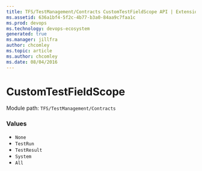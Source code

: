 ```yaml
---
title: TFS/TestManagement/Contracts CustomTestFieldScope API | Extensions for Azure DevOps Services
ms.assetid: 636a1bf4-5f2c-4b77-b3a0-84aa9c7faa1c
ms.prod: devops
ms.technology: devops-ecosystem
generated: true
ms.manager: jillfra
author: chcomley
ms.topic: article
ms.author: chcomley
ms.date: 08/04/2016
---
```


# CustomTestFieldScope

Module path: `TFS/TestManagement/Contracts`

### Values

* `None` 
* `TestRun` 
* `TestResult` 
* `System` 
* `All` 
